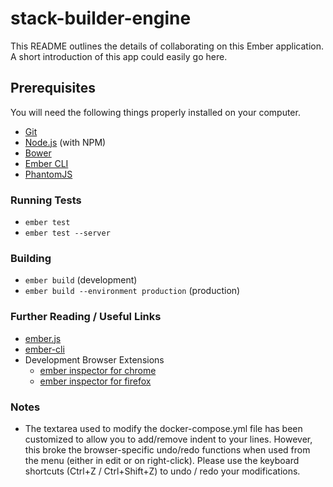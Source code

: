# stack-builder-engine

This README outlines the details of collaborating on this Ember application.
A short introduction of this app could easily go here.

## Prerequisites

You will need the following things properly installed on your computer.

* [Git](https://git-scm.com/)
* [Node.js](https://nodejs.org/) (with NPM)
* [Bower](https://bower.io/)
* [Ember CLI](https://ember-cli.com/)
* [PhantomJS](http://phantomjs.org/)

### Running Tests

* `ember test`
* `ember test --server`

### Building

* `ember build` (development)
* `ember build --environment production` (production)


### Further Reading / Useful Links

* [ember.js](http://emberjs.com/)
* [ember-cli](https://ember-cli.com/)
* Development Browser Extensions
  * [ember inspector for chrome](https://chrome.google.com/webstore/detail/ember-inspector/bmdblncegkenkacieihfhpjfppoconhi)
  * [ember inspector for firefox](https://addons.mozilla.org/en-US/firefox/addon/ember-inspector/)

### Notes
* The textarea used to modify the docker-compose.yml file has been customized to allow you to add/remove indent to your lines. However, this broke the browser-specific undo/redo functions when used from the menu (either in edit or on right-click). Please use the keyboard shortcuts (Ctrl+Z / Ctrl+Shift+Z) to undo / redo your modifications.